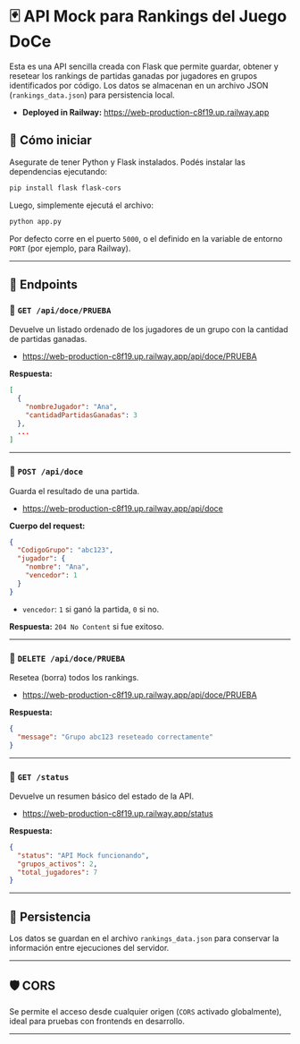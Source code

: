 


# 🃏 API Mock para Rankings del Juego DoCe

Esta es una API sencilla creada con Flask que permite guardar, obtener y resetear los rankings de partidas ganadas por jugadores en grupos identificados por código. Los datos se almacenan en un archivo JSON (`rankings_data.json`) para persistencia local.

- **Deployed in Railway:** https://web-production-c8f19.up.railway.app

## 🚀 Cómo iniciar

Asegurate de tener Python y Flask instalados. Podés instalar las dependencias ejecutando:

```bash
pip install flask flask-cors
````

Luego, simplemente ejecutá el archivo:

```bash
python app.py
```

Por defecto corre en el puerto `5000`, o el definido en la variable de entorno `PORT` (por ejemplo, para Railway).

---

## 📡 Endpoints

### 🔹 `GET /api/doce/PRUEBA`

Devuelve un listado ordenado de los jugadores de un grupo con la cantidad de partidas ganadas.

- https://web-production-c8f19.up.railway.app/api/doce/PRUEBA

**Respuesta:**

```json
[
  {
    "nombreJugador": "Ana",
    "cantidadPartidasGanadas": 3
  },
  ...
]
```

---

### 🔹 `POST /api/doce`

Guarda el resultado de una partida.

- https://web-production-c8f19.up.railway.app/api/doce

**Cuerpo del request:**

```json
{
  "CodigoGrupo": "abc123",
  "jugador": {
    "nombre": "Ana",
    "vencedor": 1
  }
}
```

* `vencedor`: `1` si ganó la partida, `0` si no.

**Respuesta:** `204 No Content` si fue exitoso.

---

### 🔹 `DELETE /api/doce/PRUEBA`

Resetea (borra) todos los rankings.

- https://web-production-c8f19.up.railway.app/api/doce/PRUEBA

**Respuesta:**

```json
{
  "message": "Grupo abc123 reseteado correctamente"
}
```

---

### 🔹 `GET /status`

Devuelve un resumen básico del estado de la API.

- https://web-production-c8f19.up.railway.app/status

**Respuesta:**

```json
{
  "status": "API Mock funcionando",
  "grupos_activos": 2,
  "total_jugadores": 7
}
```

---

## 💾 Persistencia

Los datos se guardan en el archivo `rankings_data.json` para conservar la información entre ejecuciones del servidor.

---

## 🛡️ CORS

Se permite el acceso desde cualquier origen (`CORS` activado globalmente), ideal para pruebas con frontends en desarrollo.

---


